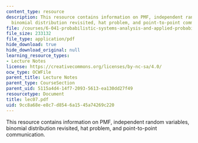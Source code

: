 ```yaml
---
content_type: resource
description: This resource contains information on PMF, independent random variables,
  binomial distribution revisited, hat problem, and point-to-point communication.
file: /courses/6-041-probabilistic-systems-analysis-and-applied-probability-spring-2006/9cc8a68ee8c7d8546a1545a74269c220_lec07.pdf
file_size: 233132
file_type: application/pdf
hide_download: true
hide_download_original: null
learning_resource_types:
- Lecture Notes
license: https://creativecommons.org/licenses/by-nc-sa/4.0/
ocw_type: OCWFile
parent_title: Lecture Notes
parent_type: CourseSection
parent_uid: 5115a4d4-14f7-2093-5613-ea130dd27f49
resourcetype: Document
title: lec07.pdf
uid: 9cc8a68e-e8c7-d854-6a15-45a74269c220
---
```

This resource contains information on PMF, independent random variables, binomial distribution revisited, hat problem, and point-to-point communication.